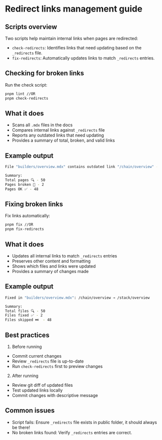 # Redirect links management guide

## Scripts overview
Two scripts help maintain internal links when pages are redirected:

*   `check-redirects`: Identifies links that need updating based on the `_redirects` file.
*   `fix-redirects`: Automatically updates links to match `_redirects` entries.

##  Checking for broken links

Run the check script:

```bash
pnpm lint //OR
pnpm check-redirects 
```
## What it does

*   Scans all `.mdx` files in the docs
*   Compares internal links against `_redirects` file
*   Reports any outdated links that need updating
*   Provides a summary of total, broken, and valid links

## Example output

```bash
File "builders/overview.mdx" contains outdated link "/chain/overview" - should be updated to "/stack/overview"

Summary:
Total pages 🔍 - 50 
Pages broken 🚫 - 2
Pages OK ✅ - 48

```

## Fixing broken links

Fix links automatically:

```bash
pnpm fix //OR
pnpm fix-redirects 
```

## What it does

*   Updates all internal links to match `_redirects` entries
*   Preserves other content and formatting
*   Shows which files and links were updated
*   Provides a summary of changes made

## Example output

```bash
Fixed in "builders/overview.mdx": /chain/overview → /stack/overview

Summary:
Total files 🔍 - 50
Files fixed ✅ - 2  
Files skipped ⏭️  - 48
```

## Best practices

1.  Before running

  *   Commit current changes
  *   Review `_redirects` file is up-to-date
  *   Run `check-redirects` first to preview changes


2.  After running

  *   Review git diff of updated files
  *   Test updated links locally
  *   Commit changes with descriptive message



## Common issues

*   Script fails: Ensure `_redirects` file exists in public folder, it should always be there!
*   No broken links found: Verify `_redirects` entries are correct.